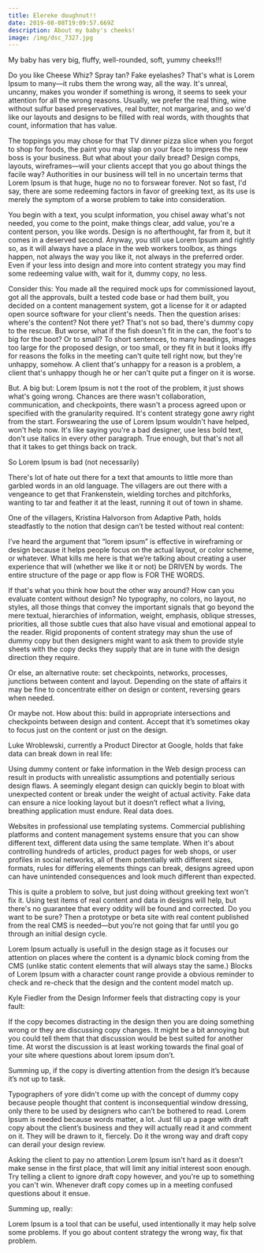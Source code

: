 ```yaml
---
title: Elereke doughnut!!
date: 2019-08-08T19:09:57.669Z
description: About my baby's cheeks!
image: /img/dsc_7327.jpg
---
```

My baby has very big, fluffy, well-rounded, soft, yummy cheeks!!!



Do you like Cheese Whiz? Spray tan? Fake eyelashes? That's what is Lorem Ipsum to many—it rubs them the wrong way, all the way. It's unreal, uncanny, makes you wonder if something is wrong, it seems to seek your attention for all the wrong reasons. Usually, we prefer the real thing, wine without sulfur based preservatives, real butter, not margarine, and so we'd like our layouts and designs to be filled with real words, with thoughts that count, information that has value.

The toppings you may chose for that TV dinner pizza slice when you forgot to shop for foods, the paint you may slap on your face to impress the new boss is your business. But what about your daily bread? Design comps, layouts, wireframes—will your clients accept that you go about things the facile way? Authorities in our business will tell in no uncertain terms that Lorem Ipsum is that huge, huge no no to forswear forever. Not so fast, I'd say, there are some redeeming factors in favor of greeking text, as its use is merely the symptom of a worse problem to take into consideration.



You begin with a text, you sculpt information, you chisel away what's not needed, you come to the point, make things clear, add value, you're a content person, you like words. Design is no afterthought, far from it, but it comes in a deserved second. Anyway, you still use Lorem Ipsum and rightly so, as it will always have a place in the web workers toolbox, as things happen, not always the way you like it, not always in the preferred order. Even if your less into design and more into content strategy you may find some redeeming value with, wait for it, dummy copy, no less.



Consider this: You made all the required mock ups for commissioned layout, got all the approvals, built a tested code base or had them built, you decided on a content management system, got a license for it or adapted open source software for your client's needs. Then the question arises: where's the content? Not there yet? That's not so bad, there's dummy copy to the rescue. But worse, what if the fish doesn't fit in the can, the foot's to big for the boot? Or to small? To short sentences, to many headings, images too large for the proposed design, or too small, or they fit in but it looks iffy for reasons the folks in the meeting can't quite tell right now, but they're unhappy, somehow. A client that's unhappy for a reason is a problem, a client that's unhappy though he or her can't quite put a finger on it is worse.



But. A big but: Lorem Ipsum is not t the root of the problem, it just shows what's going wrong. Chances are there wasn't collaboration, communication, and checkpoints, there wasn't a process agreed upon or specified with the granularity required. It's content strategy gone awry right from the start. Forswearing the use of Lorem Ipsum wouldn't have helped, won't help now. It's like saying you're a bad designer, use less bold text, don't use italics in every other paragraph. True enough, but that's not all that it takes to get things back on track.



So Lorem Ipsum is bad (not necessarily)



There's lot of hate out there for a text that amounts to little more than garbled words in an old language. The villagers are out there with a vengeance to get that Frankenstein, wielding torches and pitchforks, wanting to tar and feather it at the least, running it out of town in shame.



One of the villagers, Kristina Halvorson from Adaptive Path, holds steadfastly to the notion that design can’t be tested without real content:



I’ve heard the argument that “lorem ipsum” is effective in wireframing or design because it helps people focus on the actual layout, or color scheme, or whatever. What kills me here is that we’re talking about creating a user experience that will (whether we like it or not) be DRIVEN by words. The entire structure of the page or app flow is FOR THE WORDS.

If that's what you think how bout the other way around? How can you evaluate content without design? No typography, no colors, no layout, no styles, all those things that convey the important signals that go beyond the mere textual, hierarchies of information, weight, emphasis, oblique stresses, priorities, all those subtle cues that also have visual and emotional appeal to the reader. Rigid proponents of content strategy may shun the use of dummy copy but then designers might want to ask them to provide style sheets with the copy decks they supply that are in tune with the design direction they require.



Or else, an alternative route: set checkpoints, networks, processes, junctions between content and layout. Depending on the state of affairs it may be fine to concentrate either on design or content, reversing gears when needed.



Or maybe not. How about this: build in appropriate intersections and checkpoints between design and content. Accept that it’s sometimes okay to focus just on the content or just on the design.



Luke Wroblewski, currently a Product Director at Google, holds that fake data can break down in real life:



Using dummy content or fake information in the Web design process can result in products with unrealistic assumptions and potentially serious design flaws. A seemingly elegant design can quickly begin to bloat with unexpected content or break under the weight of actual activity. Fake data can ensure a nice looking layout but it doesn’t reflect what a living, breathing application must endure. Real data does.

Websites in professional use templating systems. Commercial publishing platforms and content management systems ensure that you can show different text, different data using the same template. When it's about controlling hundreds of articles, product pages for web shops, or user profiles in social networks, all of them potentially with different sizes, formats, rules for differing elements things can break, designs agreed upon can have unintended consequences and look much different than expected.



This is quite a problem to solve, but just doing without greeking text won't fix it. Using test items of real content and data in designs will help, but there's no guarantee that every oddity will be found and corrected. Do you want to be sure? Then a prototype or beta site with real content published from the real CMS is needed—but you’re not going that far until you go through an initial design cycle.



Lorem Ipsum actually is usefull in the design stage as it focuses our attention on places where the content is a dynamic block coming from the CMS (unlike static content elements that will always stay the same.) Blocks of Lorem Ipsum with a character count range provide a obvious reminder to check and re-check that the design and the content model match up.



Kyle Fiedler from the Design Informer feels that distracting copy is your fault:



If the copy becomes distracting in the design then you are doing something wrong or they are discussing copy changes. It might be a bit annoying but you could tell them that that discussion would be best suited for another time. At worst the discussion is at least working towards the final goal of your site where questions about lorem ipsum don’t.

Summing up, if the copy is diverting attention from the design it’s because it’s not up to task.



Typographers of yore didn't come up with the concept of dummy copy because people thought that content is inconsequential window dressing, only there to be used by designers who can’t be bothered to read. Lorem Ipsum is needed because words matter, a lot. Just fill up a page with draft copy about the client’s business and they will actually read it and comment on it. They will be drawn to it, fiercely. Do it the wrong way and draft copy can derail your design review.



Asking the client to pay no attention Lorem Ipsum isn't hard as it doesn’t make sense in the first place, that will limit any initial interest soon enough. Try telling a client to ignore draft copy however, and you're up to something you can't win. Whenever draft copy comes up in a meeting confused questions about it ensue.



Summing up, really:



Lorem Ipsum is a tool that can be useful, used intentionally it may help solve some problems. If you go about content strategy the wrong way, fix that problem.
